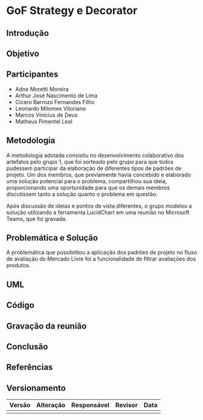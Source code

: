 # GoF Strategy e Decorator

## Introdução

## Objetivo

## Participantes

- Adne Moretti Moreira
- Arthur José Nascimento de Lima
- Cícero Barrozo Fernandes Filho
- Leonardo Milomes Vitoriano
- Marcos Vinicius de Deus
- Matheus Pimentel Leal

## Metodologia

A metodologia adotada consistiu no desenvolvimento colaborativo dos artefatos pelo grupo 1, que foi sorteado pelo grupo para que todos pudessem participar da elaboração de diferentes tipos de padrões de projeto. Um dos membros, que previamente havia concebido e elaborado uma solução potencial para o problema, compartilhou sua ideia, proporcionando uma oportunidade para que os demais membros discutissem tanto a solução quanto o problema em questão.

Após discussão de ideias e pontos de vista diferentes, o grupo modelou a solução utilizando a ferramenta LucidChart em uma reunião no Microsoft Teams, que foi gravada. 

## Problemática e Solução

A problemática que possibilitou a aplicação dos padrões de projeto no fluxo de avaliação do Mercado Livre foi a funcionalidade de filtrar avaliações dos produtos. 

## UML

## Código 

## Gravação da reunião

## Conclusão

## Referências

## Versionamento

| Versão |                  Alteração                   |    Responsável     |      Revisor       | Data  |
| :----: | :------------------------------------------: | :----------------: | :----------------: | :---: |
|     |  |  |     |  |